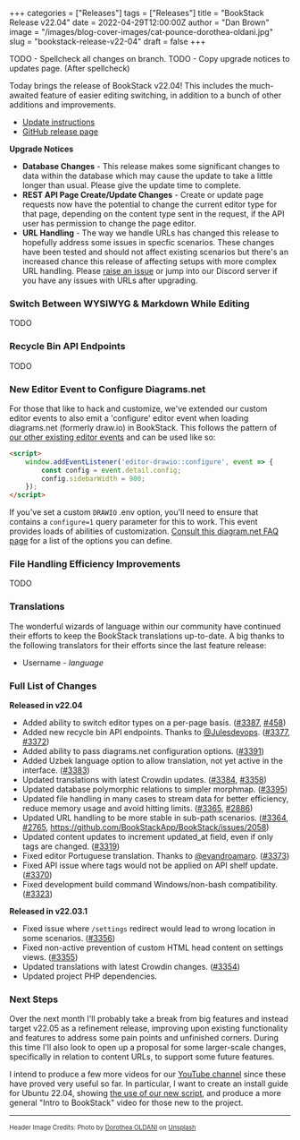 +++
categories = ["Releases"]
tags = ["Releases"]
title = "BookStack Release v22.04"
date = 2022-04-29T12:00:00Z
author = "Dan Brown"
image = "/images/blog-cover-images/cat-pounce-dorothea-oldani.jpg"
slug = "bookstack-release-v22-04"
draft = false
+++

TODO - Spellcheck all changes on branch.
TODO - Copy upgrade notices to updates page. (After spellcheck)

Today brings the release of BookStack v22.04! This includes the much-awaited feature
of easier editing switching, in addition to a bunch of other additions and improvements.

* [Update instructions](https://www.bookstackapp.com/docs/admin/updates)
* [GitHub release page](https://github.com/BookStackApp/BookStack/releases/tag/v22.04)

**Upgrade Notices**

- **Database Changes** - This release makes some significant changes to data within the database which may cause the update to take a little longer than usual. Please give the update time to complete.
- **REST API Page Create/Update Changes** - Create or update page requests now have the potential to change the current editor type for that page, depending on the content type sent in the request, if the API user has permission to change the page editor.
- **URL Handling** - The way we handle URLs has changed this release to hopefully address some issues in specfic scenarios. These changes have been tested and should not affect existing scenarios but there's an increased chance this release of affecting setups with more complex URL handling. Please [raise an issue](https://github.com/BookStackApp/BookStack/issues/new/choose) or jump into our Discord server if you have any issues with URLs after upgrading.

### Switch Between WYSIWYG & Markdown While Editing

TODO

### Recycle Bin API Endpoints

TODO

### New Editor Event to Configure Diagrams.net

For those that like to hack and customize, we've extended our custom editor events
to also emit a 'configure' editor event when loading diagrams.net (formerly draw.io) in BookStack.
This follows the pattern of [our other existing editor events](/docs/admin/hacking-bookstack/#bookstack-editor-events) and can be used like so:

```html
<script>
    window.addEventListener('editor-drawio::configure', event => {
        const config = event.detail.config;
        config.sidebarWidth = 900;
    });
</script>
```

If you've set a custom `DRAWIO` .env option, you'll need to ensure that contains a `configure=1` query parameter for this to work.
This event provides loads of abilities of customization.
[Consult this diagram.net FAQ page](https://www.diagrams.net/doc/faq/configure-diagram-editor) for a list of the options you can define.

### File Handling Efficiency Improvements

TODO

### Translations

The wonderful wizards of language within our community have continued their efforts
to keep the BookStack translations up-to-date. 
A big thanks to the following translators for their efforts since the last feature release:

- Username - *language*

### Full List of Changes

**Released in v22.04**

* Added ability to switch editor types on a per-page basis. ([#3387](https://github.com/BookStackApp/BookStack/pull/3387), [#458](https://github.com/BookStackApp/BookStack/issues/458))
* Added new recycle bin API endpoints. Thanks to [@Julesdevops](https://github.com/BookStackApp/BookStack/pull/3377). ([#3377](https://github.com/BookStackApp/BookStack/pull/3377), [#3372](https://github.com/BookStackApp/BookStack/issues/3372))
* Added ability to pass diagrams.net configuration options. ([#3391](https://github.com/BookStackApp/BookStack/pull/3391))
* Added Uzbek language option to allow translation, not yet active in the interface. ([#3383](https://github.com/BookStackApp/BookStack/issues/3383))
* Updated translations with latest Crowdin updates. ([#3384](https://github.com/BookStackApp/BookStack/pull/3384), [#3358](https://github.com/BookStackApp/BookStack/pull/3358))
* Updated database polymorphic relations to simpler morphmap. ([#3395](https://github.com/BookStackApp/BookStack/issues/3395))
* Updated file handling in many cases to stream data for better efficiency, reduce memory usage and avoid hitting limits. ([#3365](https://github.com/BookStackApp/BookStack/pull/3365), [#2886](https://github.com/BookStackApp/BookStack/issues/2886))
* Updated URL handling to be more stable in sub-path scenarios. ([#3364](https://github.com/BookStackApp/BookStack/pull/3364), [#2765](https://github.com/BookStackApp/BookStack/issues/2765), https://github.com/BookStackApp/BookStack/issues/2058)
* Updated content updates to increment updated_at field, even if only tags are changed. ([#3319](https://github.com/BookStackApp/BookStack/issues/3319))
* Fixed editor Portuguese translation. Thanks to [@evandroamaro](https://github.com/BookStackApp/BookStack/pull/3373). ([#3373](https://github.com/BookStackApp/BookStack/pull/3373))
* Fixed API issue where tags would not be applied on API shelf update. ([#3370](https://github.com/BookStackApp/BookStack/issues/3370))
* Fixed development build command Windows/non-bash compatibility. ([#3323](https://github.com/BookStackApp/BookStack/issues/3323))


**Released in v22.03.1**

* Fixed issue where `/settings` redirect would lead to wrong location in some scenarios. ([#3356](https://github.com/BookStackApp/BookStack/issues/3356))
* Fixed non-active prevention of custom HTML head content on settings views. ([#3355](https://github.com/BookStackApp/BookStack/issues/3355))
* Updated translations with latest Crowdin changes. ([#3354](https://github.com/BookStackApp/BookStack/pull/3354))
* Updated project PHP dependencies.

### Next Steps

Over the next month I'll probably take a break from big features and instead target v22.05 as a refinement release,
improving upon existing functionality and features to address some pain points and unfinished corners.
During this time I'll also look to open up a proposal for some larger-scale changes, specifically in relation to content URLs, to support some future features.

I intend to produce a few more videos for our [YouTube channel](https://www.youtube.com/c/BookStackApp) since these have proved
very useful so far. In particular, I want to create an install guide for Ubuntu 22.04, showing [the use of our new script](https://www.bookstackapp.com/blog/ubuntu-2204-script/), and produce a more general "Intro to BookStack" video for those new to the project.

----

<span style="font-size: 0.8em;opacity:0.9;">Header Image Credits: <span>Photo by <a href="https://unsplash.com/@dorographie?utm_source=unsplash&utm_medium=referral&utm_content=creditCopyText">Dorothea OLDANI</a> on <a href="https://unsplash.com/?utm_source=unsplash&utm_medium=referral&utm_content=creditCopyText">Unsplash</a>
  </span></span>